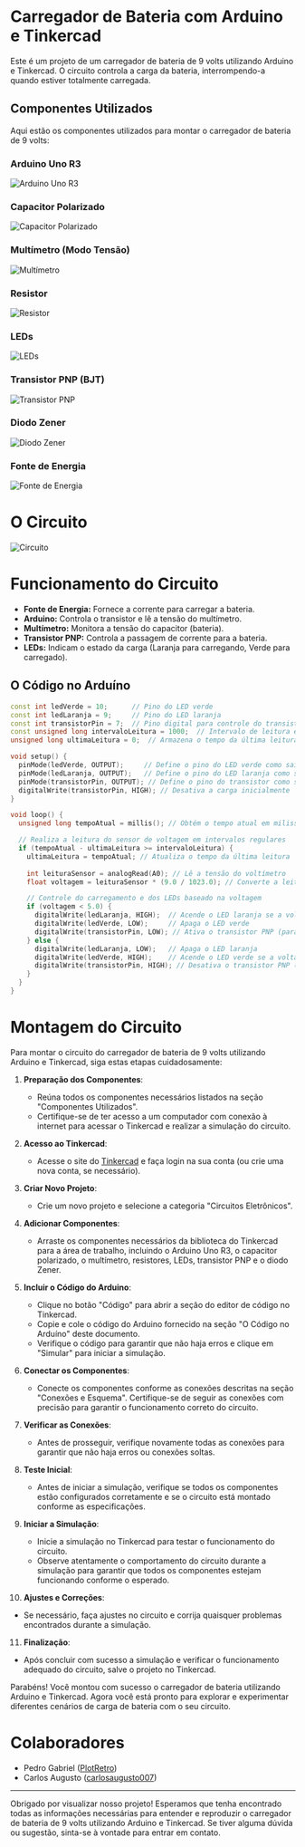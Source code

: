 # Carregador de Bateria com Arduino e Tinkercad
Este é um projeto de um carregador de bateria de 9 volts utilizando Arduino e Tinkercad. O circuito controla a carga da bateria, interrompendo-a quando estiver totalmente carregada.


## Componentes Utilizados

Aqui estão os componentes utilizados para montar o carregador de bateria de 9 volts:

### Arduino Uno R3

![Arduino Uno R3](https://github.com/PlotRetro/Battery-Charger-Arduino/blob/main/assets/images/Arduino_Uno_R3.png)

### Capacitor Polarizado

![Capacitor Polarizado](https://github.com/PlotRetro/Battery-Charger-Arduino/blob/main/assets/images/Capacitor_Polarizado.png)

### Multímetro (Modo Tensão)

![Multímetro](https://github.com/PlotRetro/Battery-Charger-Arduino/blob/main/assets/images/Multimetro.png)

### Resistor

![Resistor](https://github.com/PlotRetro/Battery-Charger-Arduino/blob/main/assets/images/Resistor.png)

### LEDs

![LEDs](https://github.com/PlotRetro/Battery-Charger-Arduino/blob/main/assets/images/LEDs.png)

### Transistor PNP (BJT)

![Transistor PNP](https://github.com/PlotRetro/Battery-Charger-Arduino/blob/main/assets/images/Transistor_PNP.png)

### Diodo Zener

![Diodo Zener](https://github.com/PlotRetro/Battery-Charger-Arduino/blob/main/assets/images/Diodo_Zener.png)

### Fonte de Energia

![Fonte de Energia](https://github.com/PlotRetro/Battery-Charger-Arduino/blob/main/assets/images/Fonte_Energia.png)

# O Circuito

![Circuito](https://github.com/PlotRetro/Battery-Charger-Arduino/blob/main/assets/images/Circuito.png)


# Funcionamento do Circuito
- **Fonte de Energia:** Fornece a corrente para carregar a bateria.
- **Arduino:** Controla o transistor e lê a tensão do multímetro.
- **Multímetro:** Monitora a tensão do capacitor (bateria).
- **Transistor PNP:** Controla a passagem de corrente para a bateria.
- **LEDs:** Indicam o estado da carga (Laranja para carregando, Verde para carregado).

## O Código no Arduíno

```cpp
const int ledVerde = 10;      // Pino do LED verde
const int ledLaranja = 9;     // Pino do LED laranja
const int transistorPin = 7;  // Pino digital para controle do transistor PNP
const unsigned long intervaloLeitura = 1000;  // Intervalo de leitura em milissegundos
unsigned long ultimaLeitura = 0;  // Armazena o tempo da última leitura

void setup() {
  pinMode(ledVerde, OUTPUT);     // Define o pino do LED verde como saída
  pinMode(ledLaranja, OUTPUT);   // Define o pino do LED laranja como saída
  pinMode(transistorPin, OUTPUT); // Define o pino do transistor como saída
  digitalWrite(transistorPin, HIGH); // Desativa a carga inicialmente
}

void loop() {
  unsigned long tempoAtual = millis(); // Obtém o tempo atual em milissegundos

  // Realiza a leitura do sensor de voltagem em intervalos regulares
  if (tempoAtual - ultimaLeitura >= intervaloLeitura) {
    ultimaLeitura = tempoAtual; // Atualiza o tempo da última leitura
    
    int leituraSensor = analogRead(A0); // Lê a tensão do voltímetro
    float voltagem = leituraSensor * (9.0 / 1023.0); // Converte a leitura para volts (assumindo 9 volts)

    // Controle do carregamento e dos LEDs baseado na voltagem
    if (voltagem < 5.0) {
      digitalWrite(ledLaranja, HIGH);  // Acende o LED laranja se a voltagem estiver abaixo de 5V
      digitalWrite(ledVerde, LOW);     // Apaga o LED verde
      digitalWrite(transistorPin, LOW); // Ativa o transistor PNP (para a carga)
    } else {
      digitalWrite(ledLaranja, LOW);   // Apaga o LED laranja
      digitalWrite(ledVerde, HIGH);    // Acende o LED verde se a voltagem for maior ou igual a 5V
      digitalWrite(transistorPin, HIGH); // Desativa o transistor PNP (interrompe a carga)
    }
  }
}
```

# Montagem do Circuito

Para montar o circuito do carregador de bateria de 9 volts utilizando Arduino e Tinkercad, siga estas etapas cuidadosamente:

1. **Preparação dos Componentes**:
   - Reúna todos os componentes necessários listados na seção "Componentes Utilizados".
   - Certifique-se de ter acesso a um computador com conexão à internet para acessar o Tinkercad e realizar a simulação do circuito.

2. **Acesso ao Tinkercad**:
   - Acesse o site do [Tinkercad](https://www.tinkercad.com/) e faça login na sua conta (ou crie uma nova conta, se necessário).

3. **Criar Novo Projeto**:
   - Crie um novo projeto e selecione a categoria "Circuitos Eletrônicos".

4. **Adicionar Componentes**:
   - Arraste os componentes necessários da biblioteca do Tinkercad para a área de trabalho, incluindo o Arduino Uno R3, o capacitor polarizado, o multímetro, resistores, LEDs, transistor PNP e o diodo Zener.

5. **Incluir o Código do Arduino**:
   - Clique no botão "Código" para abrir a seção do editor de código no Tinkercad.
   - Copie e cole o código do Arduino fornecido na seção "O Código no Arduíno" deste documento.
   - Verifique o código para garantir que não haja erros e clique em "Simular" para iniciar a simulação.

6. **Conectar os Componentes**:
   - Conecte os componentes conforme as conexões descritas na seção "Conexões e Esquema". Certifique-se de seguir as conexões com precisão para garantir o funcionamento correto do circuito.

7. **Verificar as Conexões**:
   - Antes de prosseguir, verifique novamente todas as conexões para garantir que não haja erros ou conexões soltas.

8. **Teste Inicial**:
   - Antes de iniciar a simulação, verifique se todos os componentes estão configurados corretamente e se o circuito está montado conforme as especificações.

9. **Iniciar a Simulação**:
   - Inicie a simulação no Tinkercad para testar o funcionamento do circuito.
   - Observe atentamente o comportamento do circuito durante a simulação para garantir que todos os componentes estejam funcionando conforme o esperado.

10. **Ajustes e Correções**:
   - Se necessário, faça ajustes no circuito e corrija quaisquer problemas encontrados durante a simulação.

11. **Finalização**:
   - Após concluir com sucesso a simulação e verificar o funcionamento adequado do circuito, salve o projeto no Tinkercad.

Parabéns! Você montou com sucesso o carregador de bateria utilizando Arduino e Tinkercad. Agora você está pronto para explorar e experimentar diferentes cenários de carga de bateria com o seu circuito.

# Colaboradores

- Pedro Gabriel ([PlotRetro](https://github.com/PlotRetro))
- Carlos Augusto ([carlosaugusto007](https://github.com/carlosaugusto007))

---

Obrigado por visualizar nosso projeto! Esperamos que tenha encontrado todas as informações necessárias para entender e reproduzir o carregador de bateria de 9 volts utilizando Arduino e Tinkercad. Se tiver alguma dúvida ou sugestão, sinta-se à vontade para entrar em contato.

